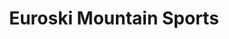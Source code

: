 ---
title: "Euroski Mountain Sports"
url: /ciudad-autonoma-de-buenos-aires/euroski-mountain-sports/
shop: exterior
---